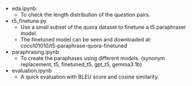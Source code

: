 - eda.ipynb:
  - To check the length distribution of the question pairs.
- t5_finetune.py
  - Use a small subset of the quora dataset to finetune a t5 paraphraser model.
  - The finetuned model can be seen and downloaded at: coco101010/t5-paraphrase-quora-finetuned
- paraphrasing.ipynb
  - To create the paraphases using different models. (synonym replacement, t5, finetuned_t5, gpt_t5, gemma3:1b)
- evaluation.ipynb
  - A quick evaluation with BLEU score and cosine similarity.
